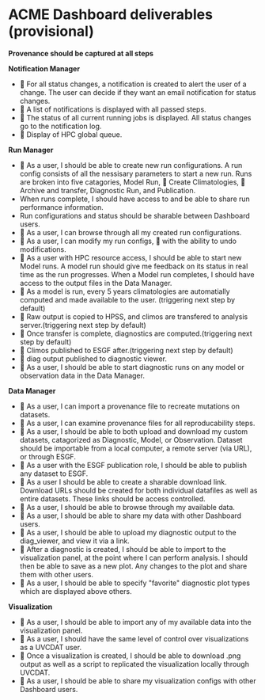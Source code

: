 # ACME Dashboard deliverables (provisional)

**Provenance should be captured at all steps**

**Notification Manager**
* &#x1F534; For all status changes, a notification is created to alert the user of a change. The user can decide if they want an email notification for status changes.
* &#x1F534; A list of notifications is displayed with all passed steps.
* &#x1F534; The status of all current running jobs is displayed. All status changes go to the notification log.
* &#x1F534; Display of HPC global queue.

**Run Manager**
* &#x1F535; As a user, I should be able to create new run configurations. A run config consists of all the nessisary parameters to start a new run. Runs are broken into five catagories, Model Run, &#x1F534; Create Climatologies, &#x1F534; Archive and transfer, Diagnostic Run, and Publication.
* When runs complete, I should have access to and be able to share run performance information.
* Run configurations and status should be sharable between Dashboard users.
* &#x1F535; As a user, I can browse through all my created run configurations.
* &#x1F535; As a user, I can modify my run configs, &#x1F534; with the ability to undo modifications.
* &#x1F534; As a user with HPC resource access, I should be able to start new Model runs. A model run should give me feedback on its status in real time as the run progresses. When a Model run completes, I should have access to the output files in the Data Manager.
* &#x1F534; As a model is run, every 5 years climatologies are automatially computed and made available to the user. (triggering next step by default)
* &#x1F534; Raw output is copied to HPSS, and climos are transfered to analysis server.(triggering next step by default)
* &#x1F534; Once transfer is complete, diagnostics are computed.(triggering next step by default)
* &#x1F534; Climos published to ESGF after.(triggering next step by default)
* &#x1F534; diag output published to diagnostic viewer.
* &#x1F535; As a user, I should be able to start diagnostic runs on any model or observation data in the Data Manager.


**Data Manager**
* &#x1F534; As a user, I can import a provenance file to recreate mutations on datasets.
* &#x1F534; As a user, I can examine provenance files for all reproducability steps.
* &#x1F535; As a user, I should be able to both upload and download my custom datasets, catagorized as Diagnostic, Model, or Observation. Dataset should be importable from a local computer, a remote server (via URL), or through ESGF.
* &#x1F534; As a user with the ESGF publication role, I should be able to publish any dataset to ESGF.
* &#x1F534; As a user I should be able to create a sharable download link. Download URLs should be created for both individual datafiles as well as entire datasets. These links should be access controlled.
* &#x1F535; As a user, I should be able to browse through my available data.
* &#x1F534; As a user, I should be able to share my data with other Dashboard users.
* &#x1F534; As a user, I should be able to upload my diagnostic output to the diag_viewer, and view it via a link.
* &#x1F534; After a diagnostic is created, I should be able to import to the visualization panel, at the point where I can perform analysis. I should then be able to save as a new plot. Any changes to the plot and share them with other users.
* &#x1F534; As a user, I should be able to specify "favorite" diagnostic plot types which are displayed above others.

**Visualization**
* &#x1F534; As a user, I should be able to import any of my available data into the visualization panel.
* &#x1F534; As a user, I should have the same level of control over visualizations as a UVCDAT user.
* &#x1F534; Once a visualization is created, I should be able to download .png output as well as a script to replicated the visualization locally through UVCDAT.
* &#x1F534; As a user, I should be able to share my visualization configs with other Dashboard users.
